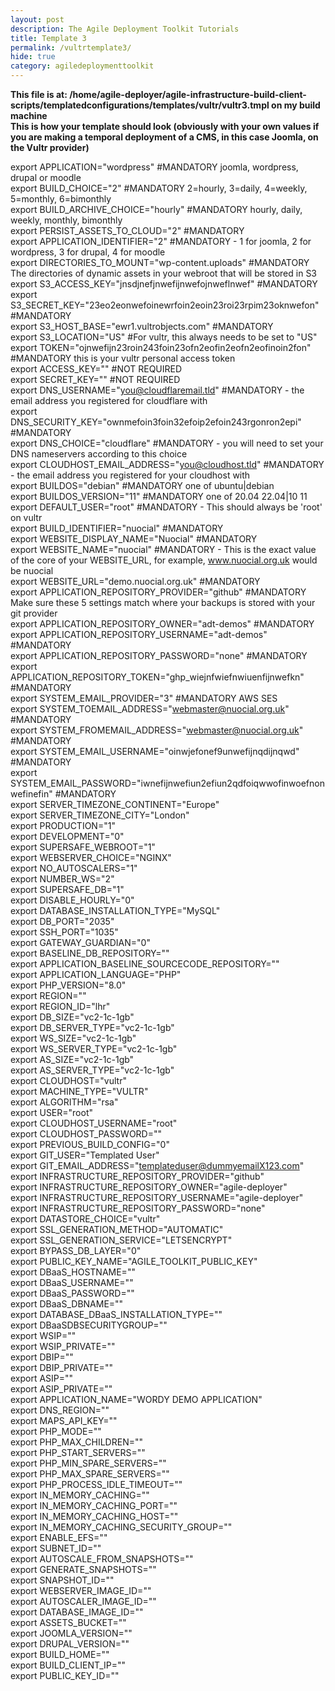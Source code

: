 ```yaml
---
layout: post
description: The Agile Deployment Toolkit Tutorials
title: Template 3
permalink: /vultrtemplate3/
hide: true
category: agiledeploymenttoolkit
---
```


**This file is at: /home/agile-deployer/agile-infrastructure-build-client-scripts/templatedconfigurations/templates/vultr/vultr3.tmpl on my build machine**  
**This is how your template should look (obviously with your own values if you are making a temporal deployment of a CMS, in this case Joomla, on the Vultr provider)**

export APPLICATION="wordpress" #MANDATORY joomla, wordpress, drupal or moodle  
export BUILD_CHOICE="2" #MANDATORY 2=hourly, 3=daily, 4=weekly, 5=monthly, 6=bimonthly  
export BUILD_ARCHIVE_CHOICE="hourly" #MANDATORY hourly, daily, weekly, monthly, bimonthly  
export PERSIST_ASSETS_TO_CLOUD="2" #MANDATORY    
export APPLICATION_IDENTIFIER="2" #MANDATORY - 1 for joomla, 2 for wordpress, 3 for drupal, 4 for moodle  
export DIRECTORIES_TO_MOUNT="wp-content.uploads" #MANDATORY The directories of dynamic assets in your webroot that will be stored in S3  
export S3_ACCESS_KEY="jnsdjnefjnwefijnwefojnweflnwef"  #MANDATORY  
export S3_SECRET_KEY="23eo2eonwefoinewrfoin2eoin23roi23rpim23oknwefon"  #MANDATORY  
export S3_HOST_BASE="ewr1.vultrobjects.com" #MANDATORY  
export S3_LOCATION="US" #For vultr, this always needs to be set to "US"  
export TOKEN="ojnwefijn23roin243foin23ofn2eofin2eofn2eofinoin2fon" #MANDATORY this is your vultr personal access token  
export ACCESS_KEY=""   #NOT REQUIRED  
export SECRET_KEY=""   #NOT REQUIRED  
export DNS_USERNAME="you@cloudflaremail.tld"  #MANDATORY - the email address you registered for cloudflare with  
export DNS_SECURITY_KEY="ownmefoin3foin32efoip2efoin243rgonron2epi"   #MANDATORY  
export DNS_CHOICE="cloudflare" #MANDATORY - you will need to set your DNS nameservers according to this choice  
export CLOUDHOST_EMAIL_ADDRESS="you@cloudhost.tld" #MANDATORY - the email address you registered for your cloudhost with  
export BUILDOS="debian" #MANDATORY one of ubuntu|debian  
export BUILDOS_VERSION="11" #MANDATORY one of 20.04 22.04|10 11  
export DEFAULT_USER="root" #MANDATORY - This should always be 'root' on vultr  
export BUILD_IDENTIFIER="nuocial" #MANDATORY  
export WEBSITE_DISPLAY_NAME="Nuocial" #MANDATORY  
export WEBSITE_NAME="nuocial" #MANDATORY - This is the exact value of the core of your WEBSITE_URL, for example, www.nuocial.org.uk would be nuocial  
export WEBSITE_URL="demo.nuocial.org.uk"  #MANDATORY  
export APPLICATION_REPOSITORY_PROVIDER="github" #MANDATORY Make sure these 5 settings match where your backups is stored with your git provider  
export APPLICATION_REPOSITORY_OWNER="adt-demos" #MANDATORY  
export APPLICATION_REPOSITORY_USERNAME="adt-demos" #MANDATORY  
export APPLICATION_REPOSITORY_PASSWORD="none" #MANDATORY   
export APPLICATION_REPOSITORY_TOKEN="ghp_wiejnfwiefnwiuenfijnwefkn" #MANDATORY  
export SYSTEM_EMAIL_PROVIDER="3" #MANDATORY AWS SES  
export SYSTEM_TOEMAIL_ADDRESS="webmaster@nuocial.org.uk" #MANDATORY  
export SYSTEM_FROMEMAIL_ADDRESS="webmaster@nuocial.org.uk" #MANDATORY  
export SYSTEM_EMAIL_USERNAME="oinwjefonef9unwefijnqdijnqwd" #MANDATORY  
export SYSTEM_EMAIL_PASSWORD="iwnefijnwefiun2efiun2qdfoiqwwofinwoefnonwefinefin" #MANDATORY  
export SERVER_TIMEZONE_CONTINENT="Europe"  
export SERVER_TIMEZONE_CITY="London"  
export PRODUCTION="1"  
export DEVELOPMENT="0"  
export SUPERSAFE_WEBROOT="1"  
export WEBSERVER_CHOICE="NGINX"  
export NO_AUTOSCALERS="1"  
export NUMBER_WS="2"  
export SUPERSAFE_DB="1"  
export DISABLE_HOURLY="0"  
export DATABASE_INSTALLATION_TYPE="MySQL"  
export DB_PORT="2035"  
export SSH_PORT="1035"  
export GATEWAY_GUARDIAN="0"  
export BASELINE_DB_REPOSITORY=""  
export APPLICATION_BASELINE_SOURCECODE_REPOSITORY=""  
export APPLICATION_LANGUAGE="PHP"  
export PHP_VERSION="8.0"  
export REGION=""  
export REGION_ID="lhr"  
export DB_SIZE="vc2-1c-1gb"  
export DB_SERVER_TYPE="vc2-1c-1gb"  
export WS_SIZE="vc2-1c-1gb"  
export WS_SERVER_TYPE="vc2-1c-1gb"  
export AS_SIZE="vc2-1c-1gb"  
export AS_SERVER_TYPE="vc2-1c-1gb"  
export CLOUDHOST="vultr"  
export MACHINE_TYPE="VULTR"  
export ALGORITHM="rsa"  
export USER="root"  
export CLOUDHOST_USERNAME="root"  
export CLOUDHOST_PASSWORD=""  
export PREVIOUS_BUILD_CONFIG="0"  
export GIT_USER="Templated User"  
export GIT_EMAIL_ADDRESS="templateduser@dummyemailX123.com"  
export INFRASTRUCTURE_REPOSITORY_PROVIDER="github"  
export INFRASTRUCTURE_REPOSITORY_OWNER="agile-deployer"  
export INFRASTRUCTURE_REPOSITORY_USERNAME="agile-deployer"  
export INFRASTRUCTURE_REPOSITORY_PASSWORD="none"  
export DATASTORE_CHOICE="vultr"  
export SSL_GENERATION_METHOD="AUTOMATIC"  
export SSL_GENERATION_SERVICE="LETSENCRYPT"  
export BYPASS_DB_LAYER="0"  
export PUBLIC_KEY_NAME="AGILE_TOOLKIT_PUBLIC_KEY"  
export DBaaS_HOSTNAME=""  
export DBaaS_USERNAME=""  
export DBaaS_PASSWORD=""  
export DBaaS_DBNAME=""  
export DATABASE_DBaaS_INSTALLATION_TYPE=""  
export DBaaSDBSECURITYGROUP=""  
export WSIP=""  
export WSIP_PRIVATE=""  
export DBIP=""  
export DBIP_PRIVATE=""  
export ASIP=""  
export ASIP_PRIVATE=""  
export APPLICATION_NAME="WORDY DEMO APPLICATION"  
export DNS_REGION=""  
export MAPS_API_KEY=""  
export PHP_MODE=""  
export PHP_MAX_CHILDREN=""  
export PHP_START_SERVERS=""  
export PHP_MIN_SPARE_SERVERS=""  
export PHP_MAX_SPARE_SERVERS=""   
export PHP_PROCESS_IDLE_TIMEOUT=""  
export IN_MEMORY_CACHING=""  
export IN_MEMORY_CACHING_PORT=""  
export IN_MEMORY_CACHING_HOST=""  
export IN_MEMORY_CACHING_SECURITY_GROUP=""  
export ENABLE_EFS=""  
export SUBNET_ID=""  
export AUTOSCALE_FROM_SNAPSHOTS=""  
export GENERATE_SNAPSHOTS=""  
export SNAPSHOT_ID=""  
export WEBSERVER_IMAGE_ID=""  
export AUTOSCALER_IMAGE_ID=""  
export DATABASE_IMAGE_ID=""  
export ASSETS_BUCKET=""  
export JOOMLA_VERSION=""   
export DRUPAL_VERSION=""  
export BUILD_HOME=""  
export BUILD_CLIENT_IP=""  
export PUBLIC_KEY_ID=""   
